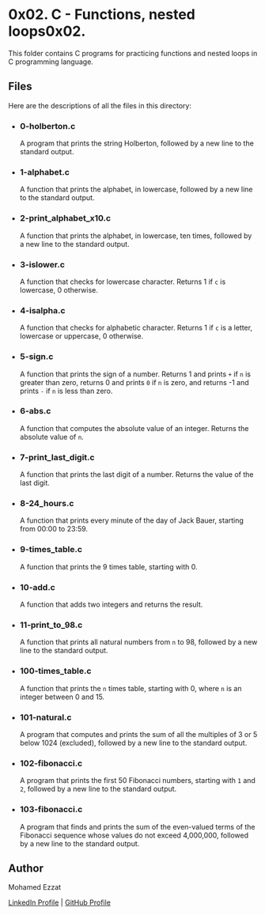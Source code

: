 # 0x02. C - Functions, nested loops0x02.
This folder contains C programs for practicing functions and nested loops in C programming language.

## Files
Here are the descriptions of all the files in this directory:

- ### 0-holberton.c
    A program that prints the string Holberton, followed by a new line to the standard output.

- ### 1-alphabet.c
    A function that prints the alphabet, in lowercase, followed by a new line to the standard output.

- ### 2-print_alphabet_x10.c
    A function that prints the alphabet, in lowercase, ten times, followed by a new line to the standard output.

- ### 3-islower.c
    A function that checks for lowercase character. Returns 1 if `c` is lowercase, 0 otherwise.

- ### 4-isalpha.c
    A function that checks for alphabetic character. Returns 1 if `c` is a letter, lowercase or uppercase, 0 otherwise.

- ### 5-sign.c
    A function that prints the sign of a number. Returns 1 and prints `+` if `n` is greater than zero, returns 0 and prints `0` if `n` is zero, and returns -1 and prints `-` if `n` is less than zero.

- ### 6-abs.c
    A function that computes the absolute value of an integer. Returns the absolute value of `n`.

- ### 7-print_last_digit.c
    A function that prints the last digit of a number. Returns the value of the last digit.

- ### 8-24_hours.c
    A function that prints every minute of the day of Jack Bauer, starting from 00:00 to 23:59.

- ### 9-times_table.c
    A function that prints the 9 times table, starting with 0.

- ### 10-add.c
    A function that adds two integers and returns the result.

- ### 11-print_to_98.c
    A function that prints all natural numbers from `n` to 98, followed by a new line to the standard output.

- ### 100-times_table.c
    A function that prints the `n` times table, starting with 0, where `n` is an integer between 0 and 15.

- ### 101-natural.c
    A program that computes and prints the sum of all the multiples of 3 or 5 below 1024 (excluded), followed by a new line to the standard output.

- ### 102-fibonacci.c
    A program that prints the first 50 Fibonacci numbers, starting with `1` and `2`, followed by a new line to the standard output.

- ### 103-fibonacci.c
    A program that finds and prints the sum of the even-valued terms of the Fibonacci sequence whose values do not exceed 4,000,000, followed by a new line to the standard output.

## Author
Mohamed Ezzat

[LinkedIn Profile](https://www.linkedin.com/in/mohamed-ezzat01/) | [GitHub Profile](https://github.com/mohvmedezzvt)
